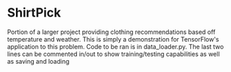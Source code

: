 # ShirtPick
Portion of a larger project providing clothing recommendations based off temperature and weather. This is simply a demonstration for TensorFlow's application to this problem. Code to be ran is in data_loader.py. The last two lines can be commented in/out to show training/testing capabilities as well as saving and loading
